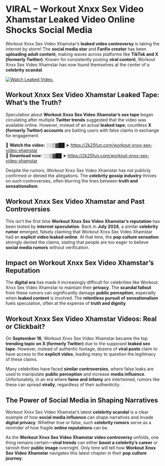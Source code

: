 # VIRAL – Workout Xnxx Sex Video Xhamstar Leaked Video Online Shocks Social Media 

Workout Xnxx Sex Video Xhamstar’s **leaked video controversy** is taking the internet by storm! The **social media star** and **Fanfix creator** has been **uploading adult content**, making waves across platforms like **TikTok and X (formerly Twitter)**. Known for consistently posting **viral content**, Workout Xnxx Sex Video Xhamstar has now found themselves at the center of a **celebrity scandal**.  

[![Watch Leaked Video.](https://miro.medium.com/v2/resize:fit:828/format:webp/1*cilzJN44JGOrTw9NJCrNHA.gif "Watch Leaked Video")](https://2k25fun.com/workout-xnxx-sex-video-xhamstar)

## **Workout Xnxx Sex Video Xhamstar Leaked Tape: What’s the Truth?**  
Speculation about **Workout Xnxx Sex Video Xhamstar’s sex tape** began circulating after multiple **Twitter trends** suggested that the video was available online. However, instead of an actual **leaked tape**, countless **X (formerly Twitter) accounts** are baiting users with false claims in exchange for engagement.  

🔹 **Watch the video:** ░░▒▓██ ➤ https://2k25fun.com/workout-xnxx-sex-video-xhamstar  
🔹 **Download now:** ░░▒▓██ ➤ https://2k25fun.com/workout-xnxx-sex-video-xhamstar  

Despite the rumors, Workout Xnxx Sex Video Xhamstar has not publicly confirmed or denied the allegations. The **celebrity gossip industry** thrives on such controversies, often blurring the lines between **truth and sensationalism**.  

## **Workout Xnxx Sex Video Xhamstar and Past Controversies**  
This isn’t the first time **Workout Xnxx Sex Video Xhamstar’s reputation** has been tested by **internet speculation**. Back in **July 2024**, a similar **celebrity rumor** emerged, falsely claiming that Workout Xnxx Sex Video Xhamstar had an **explicit video leaked online**. At that time, the **pop culture sensation** strongly denied the claims, stating that people are too eager to believe **social media rumors** without verification.  

## **Impact on Workout Xnxx Sex Video Xhamstar’s Reputation**  
The **digital era** has made it increasingly difficult for celebrities like Workout Xnxx Sex Video Xhamstar to maintain their **privacy**. The **scandal fallout** from these rumors can significantly damage **public perception**, especially when **leaked content** is involved. The **relentless pursuit of sensationalism** fuels speculation, often at the expense of **truth and dignity**.  

## **Workout Xnxx Sex Video Xhamstar Videos: Real or Clickbait?**  
On **September 16**, Workout Xnxx Sex Video Xhamstar became the top **trending topic on X (formerly Twitter)** due to the supposed **leaked sex tape**. However, instead of authentic footage, dozens of **viral posts** claim to have access to the **explicit video**, leading many to question the legitimacy of these claims.  

Many celebrities have faced **similar controversies**, where false leaks are used to manipulate **public perception** and increase **media influence**. Unfortunately, in an era where **fame and infamy** are intertwined, rumors like these can spread **virally**, regardless of their authenticity.  

## **The Power of Social Media in Shaping Narratives**  
Workout Xnxx Sex Video Xhamstar’s latest **celebrity scandal** is a clear example of how **social media influence** can shape narratives and invade **digital privacy**. Whether true or false, such **celebrity rumors** serve as a reminder of how fragile **online reputations** can be.  

As the **Workout Xnxx Sex Video Xhamstar video controversy** unfolds, one thing remains certain—**viral trends** can either **boost a celebrity’s career** or tarnish their **public image** overnight. Only time will tell how **Workout Xnxx Sex Video Xhamstar** navigates this latest chapter in their **pop culture journey**. 